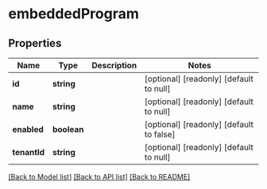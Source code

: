 # embeddedProgram

## Properties
Name | Type | Description | Notes
------------ | ------------- | ------------- | -------------
**id** | **string** |  | [optional] [readonly] [default to null]
**name** | **string** |  | [optional] [readonly] [default to null]
**enabled** | **boolean** |  | [optional] [readonly] [default to false]
**tenantId** | **string** |  | [optional] [readonly] [default to null]

[[Back to Model list]](../README.md#documentation-for-models) [[Back to API list]](../README.md#documentation-for-api-endpoints) [[Back to README]](../README.md)


